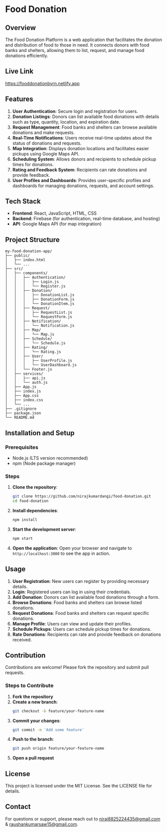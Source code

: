 # Food Donation

## Overview

The Food Donation Platform is a web application that facilitates the donation and distribution of food to those in need. It connects donors with food banks and shelters, allowing them to list, request, and manage food donations efficiently.

## Live Link

https://fooddonationbyrn.netlify.app

## Features

1. **User Authentication**: Secure login and registration for users.
2. **Donation Listings**: Donors can list available food donations with details such as type, quantity, location, and expiration date.
3. **Request Management**: Food banks and shelters can browse available donations and make requests.
4. **Real-Time Notifications**: Users receive real-time updates about the status of donations and requests.
5. **Map Integration**: Displays donation locations and facilitates easier pickups using Google Maps API.
6. **Scheduling System**: Allows donors and recipients to schedule pickup times for donations.
7. **Rating and Feedback System**: Recipients can rate donations and provide feedback.
8. **User Profiles and Dashboards**: Provides user-specific profiles and dashboards for managing donations, requests, and account settings.

## Tech Stack

- **Frontend**: React, JavaScript, HTML, CSS
- **Backend**: Firebase (for authentication, real-time database, and hosting)
- **API**: Google Maps API (for map integration)

## Project Structure

```
my-food-donation-app/
├── public/
│   ├── index.html
│   └── ...
├── src/
│   ├── components/
│   │   ├── Authentication/
│   │   │   ├── Login.js
│   │   │   └── Register.js
│   │   ├── Donation/
│   │   │   ├── DonationList.js
│   │   │   ├── DonationForm.js
│   │   │   └── DonationItem.js
│   │   ├── Request/
│   │   │   ├── RequestList.js
│   │   │   └── RequestForm.js
│   │   ├── Notification/
│   │   │   └── Notification.js
│   │   ├── Map/
│   │   │   └── Map.js
│   │   ├── Schedule/
│   │   │   └── Schedule.js
│   │   ├── Rating/
│   │   │   └── Rating.js
│   │   ├── User/
│   │   │   ├── UserProfile.js
│   │   │   └── UserDashboard.js
│   │   └── Footer.js
│   ├── services/
│   │   ├── api.js
│   │   └── auth.js
│   ├── App.js
│   ├── index.js
│   ├── App.css
│   ├── index.css
│   └── ...
├── .gitignore
├── package.json
└── README.md
```

## Installation and Setup

### Prerequisites

- Node.js (LTS version recommended)
- npm (Node package manager)

### Steps

1. **Clone the repository**:

   ```bash
   git clone https://github.com/nirajkumardangi/food-donation.git
   cd food-donation
   ```

2. **Install dependencies**:

   ```bash
   npm install
   ```

3. **Start the development server**:

   ```bash
   npm start
   ```

4. **Open the application**:
   Open your browser and navigate to `http://localhost:3000` to see the app in action.

## Usage

1. **User Registration**: New users can register by providing necessary details.
2. **Login**: Registered users can log in using their credentials.
3. **Add Donation**: Donors can list available food donations through a form.
4. **Browse Donations**: Food banks and shelters can browse listed donations.
5. **Request Donations**: Food banks and shelters can request specific donations.
6. **Manage Profile**: Users can view and update their profiles.
7. **Schedule Pickups**: Users can schedule pickup times for donations.
8. **Rate Donations**: Recipients can rate and provide feedback on donations received.

## Contribution

Contributions are welcome! Please fork the repository and submit pull requests.

### Steps to Contribute

1. **Fork the repository**
2. **Create a new branch**:
   ```bash
   git checkout -b feature/your-feature-name
   ```
3. **Commit your changes**:
   ```bash
   git commit -m 'Add some feature'
   ```
4. **Push to the branch**:
   ```bash
   git push origin feature/your-feature-name
   ```
5. **Open a pull request**

## License

This project is licensed under the MIT License. See the LICENSE file for details.

## Contact

For questions or support, please reach out to niraj8825224435@gmail.com & raushankumarsaw15@gmail.com.
